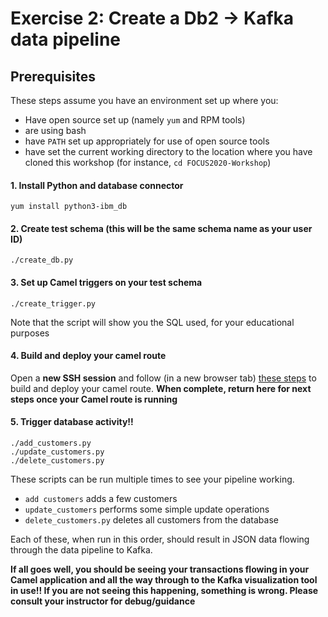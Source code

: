 # Exercise 2: Create a Db2 -> Kafka data pipeline



## Prerequisites
These steps assume you have an environment set up where you:
- Have open source set up (namely `yum` and RPM tools)
- are using bash
- have `PATH` set up appropriately for use of open source tools
- have set the current working directory to the location where you have cloned this workshop (for instance, `cd FOCUS2020-Workshop`)


#### 1. Install Python and database connector
```
yum install python3-ibm_db
```

#### 2. Create test schema (this will be the same schema name as your user ID)
```
./create_db.py
```

#### 3. Set up Camel triggers on your test schema
```
./create_trigger.py
```
Note that the script will show you the SQL used, for your educational purposes 

#### 4. Build and deploy your camel route
Open a **new SSH session** and follow (in a new browser tab) [these steps](camel/) to build and deploy your camel route. 
**When complete, return here for next steps once your Camel route is running**

#### 5. Trigger database activity!!
```
./add_customers.py
./update_customers.py
./delete_customers.py
```
These scripts can be run multiple times to see your pipeline working.
- `add customers` adds a few customers
- `update_customers` performs some simple update operations
- `delete_customers.py` deletes all customers from the database

Each of these, when run in this order, should result in JSON data flowing through the data pipeline to Kafka.

**If all goes well, you should be seeing your transactions flowing in your Camel application and all the way through
to the Kafka visualization tool in use!! If you are not seeing this happening, something is wrong. Please consult
your instructor for debug/guidance**
